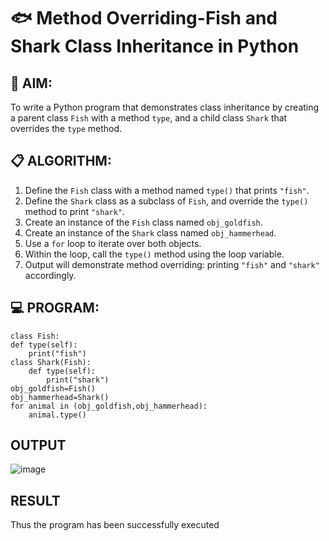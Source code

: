 # 🐟 Method Overriding-Fish and Shark Class Inheritance in Python

## 🧠 AIM:
To write a Python program that demonstrates class inheritance by creating a parent class `Fish` with a method `type`, and a child class `Shark` that overrides the `type` method.

## 📋 ALGORITHM:

1. Define the `Fish` class with a method named `type()` that prints `"fish"`.
2. Define the `Shark` class as a subclass of `Fish`, and override the `type()` method to print `"shark"`.
3. Create an instance of the `Fish` class named `obj_goldfish`.
4. Create an instance of the `Shark` class named `obj_hammerhead`.
5. Use a `for` loop to iterate over both objects.
6. Within the loop, call the `type()` method using the loop variable.
7. Output will demonstrate method overriding: printing `"fish"` and `"shark"` accordingly.

## 💻 PROGRAM:
~~~
class Fish:
def type(self): 
    print("fish")
class Shark(Fish): 
    def type(self):
        print("shark") 
obj_goldfish=Fish() 
obj_hammerhead=Shark()
for animal in (obj_goldfish,obj_hammerhead): 
    animal.type()
~~~

## OUTPUT
![image](https://github.com/user-attachments/assets/750e3b4b-b35c-4006-956e-09bec14ebd9c)


## RESULT
Thus the program has been successfully executed

